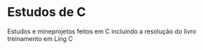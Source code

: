 # Estudos de C
 Estudos e mineprojetos feitos em C incluindo a resolução do livro treinamento em Ling C
